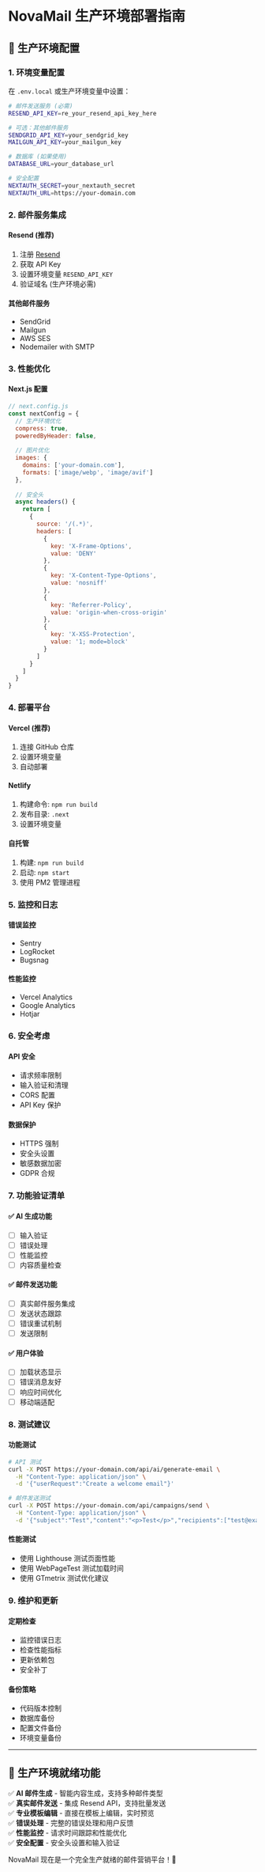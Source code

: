 # NovaMail 生产环境部署指南

## 🚀 生产环境配置

### 1. 环境变量配置

在 `.env.local` 或生产环境变量中设置：

```bash
# 邮件发送服务 (必需)
RESEND_API_KEY=re_your_resend_api_key_here

# 可选：其他邮件服务
SENDGRID_API_KEY=your_sendgrid_key
MAILGUN_API_KEY=your_mailgun_key

# 数据库 (如果使用)
DATABASE_URL=your_database_url

# 安全配置
NEXTAUTH_SECRET=your_nextauth_secret
NEXTAUTH_URL=https://your-domain.com
```

### 2. 邮件服务集成

#### Resend (推荐)
1. 注册 [Resend](https://resend.com)
2. 获取 API Key
3. 设置环境变量 `RESEND_API_KEY`
4. 验证域名 (生产环境必需)

#### 其他邮件服务
- SendGrid
- Mailgun  
- AWS SES
- Nodemailer with SMTP

### 3. 性能优化

#### Next.js 配置
```javascript
// next.config.js
const nextConfig = {
  // 生产环境优化
  compress: true,
  poweredByHeader: false,
  
  // 图片优化
  images: {
    domains: ['your-domain.com'],
    formats: ['image/webp', 'image/avif']
  },
  
  // 安全头
  async headers() {
    return [
      {
        source: '/(.*)',
        headers: [
          {
            key: 'X-Frame-Options',
            value: 'DENY'
          },
          {
            key: 'X-Content-Type-Options',
            value: 'nosniff'
          },
          {
            key: 'Referrer-Policy',
            value: 'origin-when-cross-origin'
          },
          {
            key: 'X-XSS-Protection',
            value: '1; mode=block'
          }
        ]
      }
    ]
  }
}
```

### 4. 部署平台

#### Vercel (推荐)
1. 连接 GitHub 仓库
2. 设置环境变量
3. 自动部署

#### Netlify
1. 构建命令: `npm run build`
2. 发布目录: `.next`
3. 设置环境变量

#### 自托管
1. 构建: `npm run build`
2. 启动: `npm start`
3. 使用 PM2 管理进程

### 5. 监控和日志

#### 错误监控
- Sentry
- LogRocket
- Bugsnag

#### 性能监控
- Vercel Analytics
- Google Analytics
- Hotjar

### 6. 安全考虑

#### API 安全
- 请求频率限制
- 输入验证和清理
- CORS 配置
- API Key 保护

#### 数据保护
- HTTPS 强制
- 安全头设置
- 敏感数据加密
- GDPR 合规

### 7. 功能验证清单

#### ✅ AI 生成功能
- [ ] 输入验证
- [ ] 错误处理
- [ ] 性能监控
- [ ] 内容质量检查

#### ✅ 邮件发送功能  
- [ ] 真实邮件服务集成
- [ ] 发送状态跟踪
- [ ] 错误重试机制
- [ ] 发送限制

#### ✅ 用户体验
- [ ] 加载状态显示
- [ ] 错误消息友好
- [ ] 响应时间优化
- [ ] 移动端适配

### 8. 测试建议

#### 功能测试
```bash
# API 测试
curl -X POST https://your-domain.com/api/ai/generate-email \
  -H "Content-Type: application/json" \
  -d '{"userRequest":"Create a welcome email"}'

# 邮件发送测试
curl -X POST https://your-domain.com/api/campaigns/send \
  -H "Content-Type: application/json" \
  -d '{"subject":"Test","content":"<p>Test</p>","recipients":["test@example.com"],"senderEmail":"noreply@yourdomain.com","senderName":"Test"}'
```

#### 性能测试
- 使用 Lighthouse 测试页面性能
- 使用 WebPageTest 测试加载时间
- 使用 GTmetrix 测试优化建议

### 9. 维护和更新

#### 定期检查
- 监控错误日志
- 检查性能指标
- 更新依赖包
- 安全补丁

#### 备份策略
- 代码版本控制
- 数据库备份
- 配置文件备份
- 环境变量备份

---

## 🎯 生产环境就绪功能

✅ **AI 邮件生成** - 智能内容生成，支持多种邮件类型  
✅ **真实邮件发送** - 集成 Resend API，支持批量发送  
✅ **专业模板编辑** - 直接在模板上编辑，实时预览  
✅ **错误处理** - 完整的错误处理和用户反馈  
✅ **性能监控** - 请求时间跟踪和性能优化  
✅ **安全配置** - 安全头设置和输入验证  

NovaMail 现在是一个完全生产就绪的邮件营销平台！🚀
